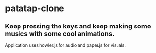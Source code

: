 # patatap-clone
Keep pressing the keys and keep making some musics with some cool animations.
------------------------------------------------------------
Application uses howler.js for audio and paper.js for visuals.
